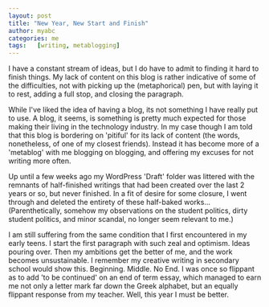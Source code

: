 ```yaml
---
layout: post
title: "New Year, New Start and Finish"
author: myabc
categories: me
tags:   [writing, metablogging]
---
```



I have a constant stream of ideas, but I do have to admit to finding it hard to finish things. My lack of content on this blog is rather indicative of some of the difficulties, not with picking up the (metaphorical) pen, but with laying it to rest, adding a full stop, and closing the paragraph.

While I've liked the idea of having a blog, its not something I have really put to use. A blog, it seems, is something is pretty much expected for those making their living in the technology industry. In my case though I am told that this blog is bordering on 'pitiful' for its lack of content (the words, nonetheless, of one of my closest friends). Instead it has become more of a 'metablog' with me blogging on blogging, and offering my excuses for not writing more often.

Up until a few weeks ago my WordPress 'Draft' folder was littered with the remnants of half-finished writings that had been created over the last 2 years or so, but never finished. In a fit of desire for some closure, I went through and deleted the entirety of these half-baked works... (Parenthetically, somehow my observations on the student politics, dirty student politics, and minor scandal, no longer seem relevant to me.)

I am still suffering from the same condition that I first encountered in my early teens. I start the first paragraph with such zeal and optimism. Ideas pouring over. Then my ambitions get the better of me, and the work becomes unsustainable. I remember my creative writing in secondary school would show this. Beginning. Middle. No End. I was once so flippant as to add 'to be continued' on an end of term essay, which managed to earn me not only a letter mark far down the Greek alphabet, but an equally flippant response from my teacher. Well, this year I must be better.
